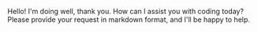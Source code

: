 Hello! I'm doing well, thank you. How can I assist you with coding today? Please provide your request in markdown format, and I'll be happy to help.

